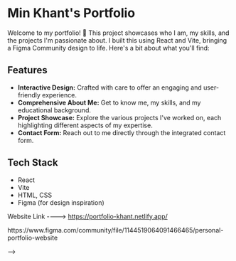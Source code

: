 # Min Khant's Portfolio

Welcome to my portfolio! 👋 This project showcases who I am, my skills, and the projects I'm passionate about. 
I built this using React and Vite, 
bringing a Figma Community design to life. Here's a bit about what you'll find:

## Features
- **Interactive Design:** Crafted with care to offer an engaging and user-friendly experience.
- **Comprehensive About Me:** Get to know me, my skills, and my educational background.
- **Project Showcase:** Explore the various projects I've worked on, each highlighting different aspects of my expertise.
- **Contact Form:** Reach out to me directly through the integrated contact form.

## Tech Stack
- React
- Vite
- HTML, CSS
- Figma (for design inspiration)
  
Website Link ----> https://portfolio-khant.netlify.app/

<!-- 
Here is the Figma Design ----> https://www.figma.com/community/file/1144519064091466465/personal-portfolio-website
 -->
